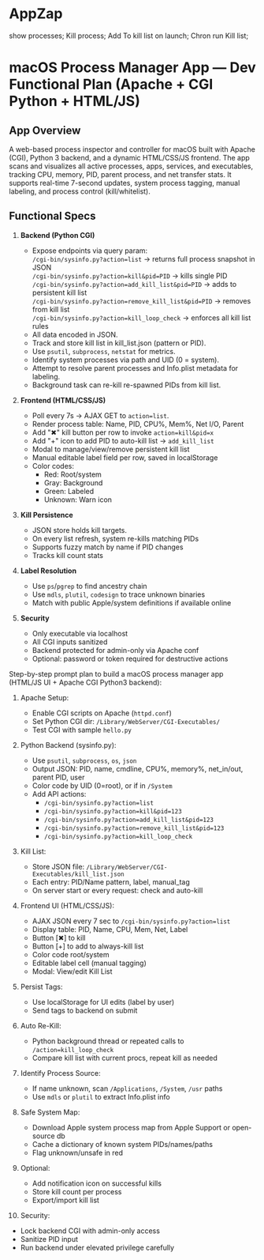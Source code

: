 # AppZap
show processes; Kill process; Add To kill list on launch; Chron run Kill list;
# macOS Process Manager App — Dev Functional Plan (Apache + CGI Python + HTML/JS)

## App Overview
A web-based process inspector and controller for macOS built with Apache (CGI), Python 3 backend, and a dynamic HTML/CSS/JS frontend. The app scans and visualizes all active processes, apps, services, and executables, tracking CPU, memory, PID, parent process, and net transfer stats. It supports real-time 7-second updates, system process tagging, manual labeling, and process control (kill/whitelist).

## Functional Specs

1. **Backend (Python CGI)**  
   - Expose endpoints via query param:  
     `/cgi-bin/sysinfo.py?action=list` → returns full process snapshot in JSON  
     `/cgi-bin/sysinfo.py?action=kill&pid=PID` → kills single PID  
     `/cgi-bin/sysinfo.py?action=add_kill_list&pid=PID` → adds to persistent kill list  
     `/cgi-bin/sysinfo.py?action=remove_kill_list&pid=PID` → removes from kill list  
     `/cgi-bin/sysinfo.py?action=kill_loop_check` → enforces all kill list rules  
   - All data encoded in JSON.  
   - Track and store kill list in kill_list.json (pattern or PID).  
   - Use `psutil`, `subprocess`, `netstat` for metrics.  
   - Identify system processes via path and UID (0 = system).  
   - Attempt to resolve parent processes and Info.plist metadata for labeling.  
   - Background task can re-kill re-spawned PIDs from kill list.

2. **Frontend (HTML/CSS/JS)**  
   - Poll every 7s → AJAX GET to `action=list`.  
   - Render process table: Name, PID, CPU%, Mem%, Net I/O, Parent  
   - Add "✖" kill button per row to invoke `action=kill&pid=x`  
   - Add "+" icon to add PID to auto-kill list → `add_kill_list`  
   - Modal to manage/view/remove persistent kill list  
   - Manual editable label field per row, saved in localStorage  
   - Color codes:  
     - Red: Root/system  
     - Gray: Background  
     - Green: Labeled  
     - Unknown: Warn icon  

3. **Kill Persistence**  
   - JSON store holds kill targets.  
   - On every list refresh, system re-kills matching PIDs  
   - Supports fuzzy match by name if PID changes  
   - Tracks kill count stats  

4. **Label Resolution**  
   - Use `ps`/`pgrep` to find ancestry chain  
   - Use `mdls`, `plutil`, `codesign` to trace unknown binaries  
   - Match with public Apple/system definitions if available online  

5. **Security**  
   - Only executable via localhost  
   - All CGI inputs sanitized  
   - Backend protected for admin-only via Apache conf  
   - Optional: password or token required for destructive actions 

Step-by-step prompt plan to build a macOS process manager app (HTML/JS UI + Apache CGI Python3 backend):

1. Apache Setup:
   - Enable CGI scripts on Apache (`httpd.conf`)
   - Set Python CGI dir: `/Library/WebServer/CGI-Executables/`
   - Test CGI with sample `hello.py`

2. Python Backend (sysinfo.py):
   - Use `psutil`, `subprocess`, `os`, `json`
   - Output JSON: PID, name, cmdline, CPU%, memory%, net_in/out, parent PID, user
   - Color code by UID (0=root), or if in `/System`
   - Add API actions:
     - `/cgi-bin/sysinfo.py?action=list`
     - `/cgi-bin/sysinfo.py?action=kill&pid=123`
     - `/cgi-bin/sysinfo.py?action=add_kill_list&pid=123`
     - `/cgi-bin/sysinfo.py?action=remove_kill_list&pid=123`
     - `/cgi-bin/sysinfo.py?action=kill_loop_check`

3. Kill List:
   - Store JSON file: `/Library/WebServer/CGI-Executables/kill_list.json`
   - Each entry: PID/Name pattern, label, manual_tag
   - On server start or every request: check and auto-kill

4. Frontend UI (HTML/CSS/JS):
   - AJAX JSON every 7 sec to `/cgi-bin/sysinfo.py?action=list`
   - Display table: PID, Name, CPU, Mem, Net, Label
   - Button [✖] to kill
   - Button [+] to add to always-kill list
   - Color code root/system
   - Editable label cell (manual tagging)
   - Modal: View/edit Kill List

5. Persist Tags:
   - Use localStorage for UI edits (label by user)
   - Send tags to backend on submit

6. Auto Re-Kill:
   - Python background thread or repeated calls to `/action=kill_loop_check`
   - Compare kill list with current procs, repeat kill as needed

7. Identify Process Source:
   - If name unknown, scan `/Applications`, `/System`, `/usr` paths
   - Use `mdls` or `plutil` to extract Info.plist info

8. Safe System Map:
   - Download Apple system process map from Apple Support or open-source db
   - Cache a dictionary of known system PIDs/names/paths
   - Flag unknown/unsafe in red

9. Optional:
   - Add notification icon on successful kills
   - Store kill count per process
   - Export/import kill list

10. Security:
   - Lock backend CGI with admin-only access
   - Sanitize PID input
   - Run backend under elevated privilege carefully
 
